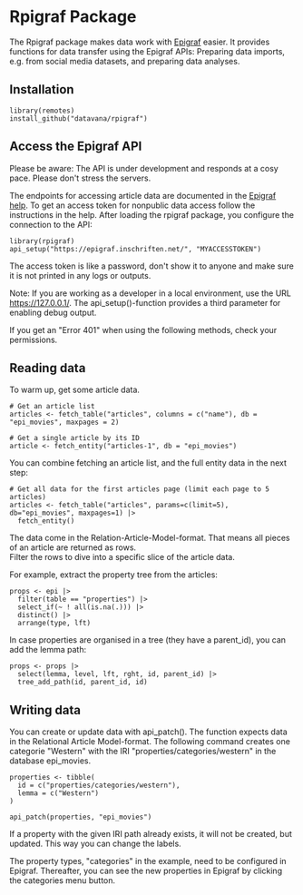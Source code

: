 # Rpigraf Package 

The Rpigraf package makes data work with [Epigraf](https://digicademy.github.io/epigraf/) easier.
It provides functions for data transfer using the Epigraf APIs: Preparing data imports, e.g. from social media datasets, and preparing data analyses.

## Installation 

```
library(remotes)
install_github("datavana/rpigraf")
```

## Access the Epigraf API

Please be aware: The API is under development and responds at a cosy pace. Please don't stress the servers.

The endpoints for accessing article data are documented in the [Epigraf help](https://epigraf.inschriften.net/help/epiweb-api). 
To get an access token for nonpublic data access follow the instructions in the help. 
After loading the rpigraf package, you configure the connection to the API:

```
library(rpigraf)
api_setup("https://epigraf.inschriften.net/", "MYACCESSTOKEN")
```

The access token is like a password, don't show it to anyone and make sure it is not printed in any logs or outputs.

Note: If you are working as a developer in a local environment, use the URL https://127.0.0.1/. 
The api_setup()-function provides a third parameter for enabling debug output.

If you get an "Error 401" when using the following methods, check your permissions.

## Reading data 

To warm up, get some article data.

```
# Get an article list
articles <- fetch_table("articles", columns = c("name"), db = "epi_movies", maxpages = 2)

# Get a single article by its ID
article <- fetch_entity("articles-1", db = "epi_movies")

```

You can combine fetching an article list, and the full entity data in the next step:

```
# Get all data for the first articles page (limit each page to 5 articles)
articles <- fetch_table("articles", params=c(limit=5), db="epi_movies", maxpages=1) |> 
  fetch_entity()
```


The data come in the Relation-Article-Model-format. 
That means all pieces of an article are returned as rows.  
Filter the rows to dive into a specific slice of the article data.

For example, extract the property tree from the articles:

```
props <- epi |> 
  filter(table == "properties") |> 
  select_if(~ ! all(is.na(.))) |> 
  distinct() |> 
  arrange(type, lft) 
```

In case properties are organised in a tree
(they have a parent_id), you can add the lemma path:

```
props <- props |> 
  select(lemma, level, lft, rght, id, parent_id) |> 
  tree_add_path(id, parent_id, id)

```


## Writing data

You can create or update data with api_patch(). The function expects data in the Relational Article Model-format.
The following command creates one categorie "Western" with the IRI "properties/categories/western" in the database epi_movies.

```
properties <- tibble(
  id = c("properties/categories/western"),
  lemma = c("Western")
)

api_patch(properties, "epi_movies")

```

If a property with the given IRI path already exists, it will not be created, but updated. This way you can change the labels.

The property types, "categories" in the example,  need to be configured in Epigraf. 
Thereafter, you can see the new properties in Epigraf by clicking the categories menu button. 

